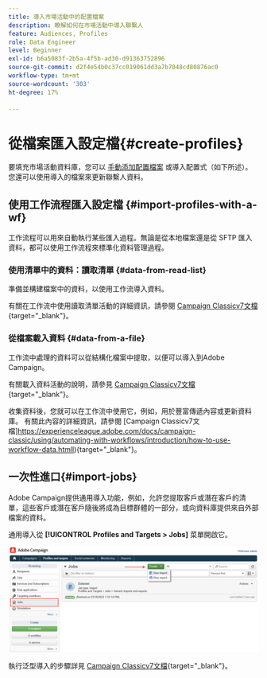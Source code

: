 ```yaml
---
title: 導入市場活動中的配置檔案
description: 瞭解如何在市場活動中導入聯繫人
feature: Audiences, Profiles
role: Data Engineer
level: Beginner
exl-id: b6a5083f-2b5a-4f5b-ad30-d91363752896
source-git-commit: d2f4e54b0c37cc019061dd3a7b7048cd80876ac0
workflow-type: tm+mt
source-wordcount: '303'
ht-degree: 17%

---
```


# 從檔案匯入設定檔{#create-profiles}

要填充市場活動資料庫，您可以 [手動添加配置檔案](create-profiles.md) 或導入配置式（如下所述）。 您還可以使用導入的檔案來更新聯繫人資料。

## 使用工作流程匯入設定檔 {#import-profiles-with-a-wf}

工作流程可以用來自動執行某些匯入過程。無論是從本地檔案還是從 SFTP 匯入資料，都可以使用工作流程來標準化資料管理過程。

### 使用清單中的資料：讀取清單 {#data-from-read-list}

準備並構建檔案中的資料，以使用工作流導入資料。

有關在工作流中使用讀取清單活動的詳細資訊，請參閱 [Campaign Classicv7文檔](https://experienceleague.adobe.com/docs/campaign-classic/using/automating-with-workflows/targeting-activities/read-list.html){target=&quot;_blank&quot;}。

### 從檔案載入資料 {#data-from-a-file}

工作流中處理的資料可以從結構化檔案中提取，以便可以導入到Adobe Campaign。

有關載入資料活動的說明，請參見 [Campaign Classicv7文檔](https://experienceleague.adobe.com/docs/campaign-classic/using/automating-with-workflows/action-activities/data-loading--file-.html){target=&quot;_blank&quot;}。

收集資料後，您就可以在工作流中使用它，例如，用於豐富傳遞內容或更新資料庫。 有關此內容的詳細資訊，請參閱 [Campaign Classicv7文檔]https://experienceleague.adobe.com/docs/campaign-classic/using/automating-with-workflows/introduction/how-to-use-workflow-data.htmll){target=&quot;_blank&quot;}。

## 一次性進口{#import-jobs}

Adobe Campaign提供通用導入功能，例如，允許您提取客戶或潛在客戶的清單，這些客戶或潛在客戶隨後將成為目標群體的一部分，或向資料庫提供來自外部檔案的資料。

通用導入從 **[!UICONTROL Profiles and Targets > Jobs]** 菜單開啟它。

![](assets/new-import-job.png)

執行泛型導入的步驟詳見 [Campaign Classicv7文檔](https://experienceleague.adobe.com/docs/campaign-classic/using/getting-started/importing-and-exporting-data/generic-imports-exports/about-generic-imports-exports.html?lang=zh-Hant){target=&quot;_blank&quot;}。
